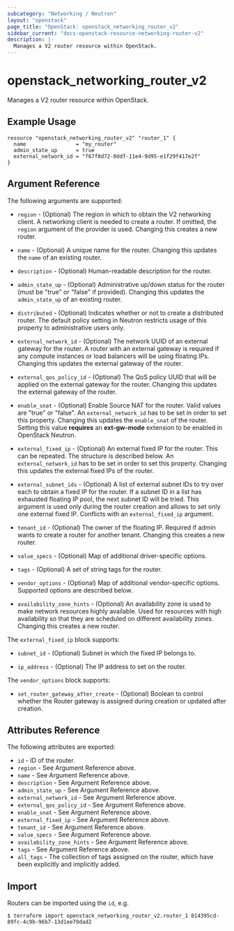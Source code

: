 ```yaml
---
subcategory: "Networking / Neutron"
layout: "openstack"
page_title: "OpenStack: openstack_networking_router_v2"
sidebar_current: "docs-openstack-resource-networking-router-v2"
description: |-
  Manages a V2 router resource within OpenStack.
---
```


# openstack\_networking\_router\_v2

Manages a V2 router resource within OpenStack.

## Example Usage

```hcl
resource "openstack_networking_router_v2" "router_1" {
  name                = "my_router"
  admin_state_up      = true
  external_network_id = "f67f0d72-0ddf-11e4-9d95-e1f29f417e2f"
}
```

## Argument Reference

The following arguments are supported:

* `region` - (Optional) The region in which to obtain the V2 networking client.
  A networking client is needed to create a router. If omitted, the
  `region` argument of the provider is used. Changing this creates a new
  router.

* `name` - (Optional) A unique name for the router. Changing this
  updates the `name` of an existing router.

* `description` - (Optional) Human-readable description for the router.

* `admin_state_up` - (Optional) Administrative up/down status for the router
  (must be "true" or "false" if provided). Changing this updates the
  `admin_state_up` of an existing router.

* `distributed` - (Optional) Indicates whether or not to create a
  distributed router. The default policy setting in Neutron restricts
  usage of this property to administrative users only.

* `external_network_id` - (Optional) The network UUID of an external gateway
  for the router. A router with an external gateway is required if any
  compute instances or load balancers will be using floating IPs. Changing
  this updates the external gateway of the router.

* `external_qos_policy_id` - (Optional) The QoS policy UUID that will be applied
  on the external gateway for the router. Changing this updates the external
  gateway of the router.

* `enable_snat` - (Optional) Enable Source NAT for the router. Valid values are
  "true" or "false". An `external_network_id` has to be set in order to
  set this property. Changing this updates the `enable_snat` of the router.
  Setting this value **requires** an **ext-gw-mode** extension to be enabled
  in OpenStack Neutron.

* `external_fixed_ip` - (Optional) An external fixed IP for the router. This
  can be repeated. The structure is described below. An `external_network_id`
  has to be set in order to set this property. Changing this updates the
  external fixed IPs of the router.

* `external_subnet_ids` - (Optional) A list of external subnet IDs to try over
  each to obtain a fixed IP for the router. If a subnet ID in a list has
  exhausted floating IP pool, the next subnet ID will be tried. This argument is
  used only during the router creation and allows to set only one external fixed
  IP. Conflicts with an `external_fixed_ip` argument.

* `tenant_id` - (Optional) The owner of the floating IP. Required if admin wants
  to create a router for another tenant. Changing this creates a new router.

* `value_specs` - (Optional) Map of additional driver-specific options.

* `tags` - (Optional) A set of string tags for the router.

* `vendor_options` - (Optional) Map of additional vendor-specific options.
  Supported options are described below.

* `availability_zone_hints` - (Optional) An availability zone is used to make
  network resources highly available. Used for resources with high availability
  so that they are scheduled on different availability zones. Changing this
  creates a new router.

The `external_fixed_ip` block supports:

* `subnet_id` - (Optional) Subnet in which the fixed IP belongs to.

* `ip_address` - (Optional) The IP address to set on the router.

The `vendor_options` block supports:

* `set_router_gateway_after_create` - (Optional) Boolean to control whether
  the Router gateway is assigned during creation or updated after creation.

## Attributes Reference

The following attributes are exported:

* `id` - ID of the router.
* `region` - See Argument Reference above.
* `name` - See Argument Reference above.
* `description` - See Argument Reference above.
* `admin_state_up` - See Argument Reference above.
* `external_network_id` - See Argument Reference above.
* `external_qos_policy_id` - See Argument Reference above.
* `enable_snat` - See Argument Reference above.
* `external_fixed_ip` - See Argument Reference above.
* `tenant_id` - See Argument Reference above.
* `value_specs` - See Argument Reference above.
* `availability_zone_hints` - See Argument Reference above.
* `tags` - See Argument Reference above.
* `all_tags` - The collection of tags assigned on the router, which have been
  explicitly and implicitly added.

## Import

Routers can be imported using the `id`, e.g.

```
$ terraform import openstack_networking_router_v2.router_1 014395cd-89fc-4c9b-96b7-13d1ee79dad2
```
